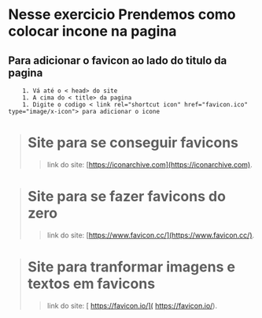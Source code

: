 # Nesse exercicio Prendemos como colocar incone na pagina 
## Para adicionar o favicon ao lado do titulo da pagina
        1. Vá até o < head> do site
        1. A cima do < title> da pagina 
        1. Digite o codigo < link rel="shortcut icon" href="favicon.ico" type="image/x-icon"> para adicionar o icone


> # Site para se conseguir favicons
>>link do site: [https://iconarchive.com](https://iconarchive.com).

> # Site para se fazer favicons do zero
>>link do site: [https://www.favicon.cc/](https://www.favicon.cc/).

> # Site para tranformar imagens e textos em favicons
>>link do site: [ https://favicon.io/]( https://favicon.io/).
